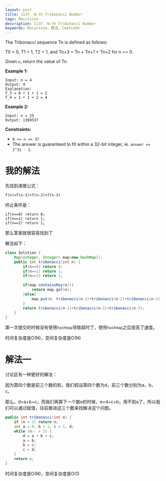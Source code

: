```yaml
---
layout: post
title: 1137. N-th Tribonacci Number
tags: Recursion
description: 1137. N-th Tribonacci Number
keywords: Recursion，算法，leetcode
---
```


The Tribonacci sequence Tn is defined as follows: 

T0 = 0, T1 = 1, T2 = 1, and Tn+3 = Tn + Tn+1 + Tn+2 for n >= 0.

Given `n`, return the value of Tn.

 

**Example 1:**

```
Input: n = 4
Output: 4
Explanation:
T_3 = 0 + 1 + 1 = 2
T_4 = 1 + 1 + 2 = 4
```

**Example 2:**

```
Input: n = 25
Output: 1389537
```

 

**Constraints:**

- `0 <= n <= 37`
- The answer is guaranteed to fit within a 32-bit integer, ie. `answer <= 2^31 - 1`.

# 我的解法

先找到递推公式：

```
f(n)=f(n-1)+f(n-2)+f(n-3)
```

终止条件是：

```
if(n==0) return 0;
if(n==1) return 1;
if(n==2) return 1;
```

那么答案就很容易找到了

解法如下：

```java
class Solution {
    Map<Integer, Integer> map=new HashMap();
    public int tribonacci(int n) {
        if(n==0) return 0;
        if(n==1) return 1;
        if(n==2) return 1;
        
        if(map.containsKey(n)){
            return map.get(n);
        }else{
            map.put(n, tribonacci(n-1)+tribonacci(n-2)+tribonacci(n-3));
        }
        return tribonacci(n-1)+tribonacci(n-2)+tribonacci(n-3);
    }
}
```

第一次提交的时候没有使用`hashmap`导致超时了，使用`hashmap`之后提高了速度。

时间复杂度是O(N)，空间复杂度是O(N)

# 解法一

讨论区有一种更好的解法：

因为第四个数是前三个数的和，我们假设第四个数为d，前三个数分别为a，b，c。

那么，d=a+b+c，而我们再算下一个数e的时候，e=d+c+b，用不到a了，所以我们可以通过赋值，往前推进这三个数来找解决这个问题。

```java
public int tribonacci(int n) {
	if (n < 2) return n;
	int a = 0, b = 1, c = 1, d;
	while (n-- > 2) {
		d = a + b + c;
		a = b;
		b = c;
		c = d;
	}
	return c;
}
```

时间复杂度是O(N)，空间复杂度是O(1)